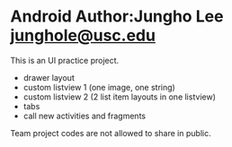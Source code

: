 Android
Author:Jungho Lee
junghole@usc.edu
=======
This is an UI practice project.
* drawer layout
* custom listview 1 (one image, one string)
* custom listview 2 (2 list item layouts in one listview)
* tabs
* call new activities and fragments

Team project codes are not allowed to share in public.
